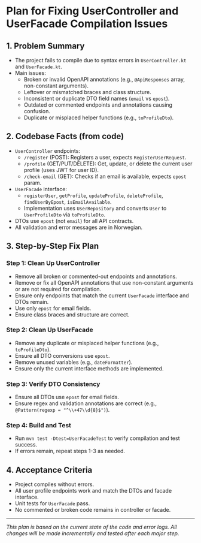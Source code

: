 # Plan for Fixing UserController and UserFacade Compilation Issues

## 1. Problem Summary
- The project fails to compile due to syntax errors in `UserController.kt` and `UserFacade.kt`.
- Main issues:
  - Broken or invalid OpenAPI annotations (e.g., `@ApiResponses` array, non-constant arguments).
  - Leftover or mismatched braces and class structure.
  - Inconsistent or duplicate DTO field names (`email` vs `epost`).
  - Outdated or commented endpoints and annotations causing confusion.
  - Duplicate or misplaced helper functions (e.g., `toProfileDto`).

## 2. Codebase Facts (from code)
- `UserController` endpoints:
  - `/register` (POST): Registers a user, expects `RegisterUserRequest`.
  - `/profile` (GET/PUT/DELETE): Get, update, or delete the current user profile (uses JWT for user ID).
  - `/check-email` (GET): Checks if an email is available, expects `epost` param.
- `UserFacade` interface:
  - `registerUser`, `getProfile`, `updateProfile`, `deleteProfile`, `findUserByEpost`, `isEmailAvailable`.
  - Implementation uses `UserRepository` and converts `User` to `UserProfileDto` via `toProfileDto`.
- DTOs use `epost` (not `email`) for all API contracts.
- All validation and error messages are in Norwegian.

## 3. Step-by-Step Fix Plan

### Step 1: Clean Up UserController
- Remove all broken or commented-out endpoints and annotations.
- Remove or fix all OpenAPI annotations that use non-constant arguments or are not required for compilation.
- Ensure only endpoints that match the current `UserFacade` interface and DTOs remain.
- Use only `epost` for email fields.
- Ensure class braces and structure are correct.

### Step 2: Clean Up UserFacade
- Remove any duplicate or misplaced helper functions (e.g., `toProfileDto`).
- Ensure all DTO conversions use `epost`.
- Remove unused variables (e.g., `dateFormatter`).
- Ensure only the current interface methods are implemented.

### Step 3: Verify DTO Consistency
- Ensure all DTOs use `epost` for email fields.
- Ensure regex and validation annotations are correct (e.g., `@Pattern(regexp = "^\\+47\\d{8}$")`).

### Step 4: Build and Test
- Run `mvn test -Dtest=UserFacadeTest` to verify compilation and test success.
- If errors remain, repeat steps 1-3 as needed.

## 4. Acceptance Criteria
- Project compiles without errors.
- All user profile endpoints work and match the DTOs and facade interface.
- Unit tests for `UserFacade` pass.
- No commented or broken code remains in controller or facade.

---

*This plan is based on the current state of the code and error logs. All changes will be made incrementally and tested after each major step.*
